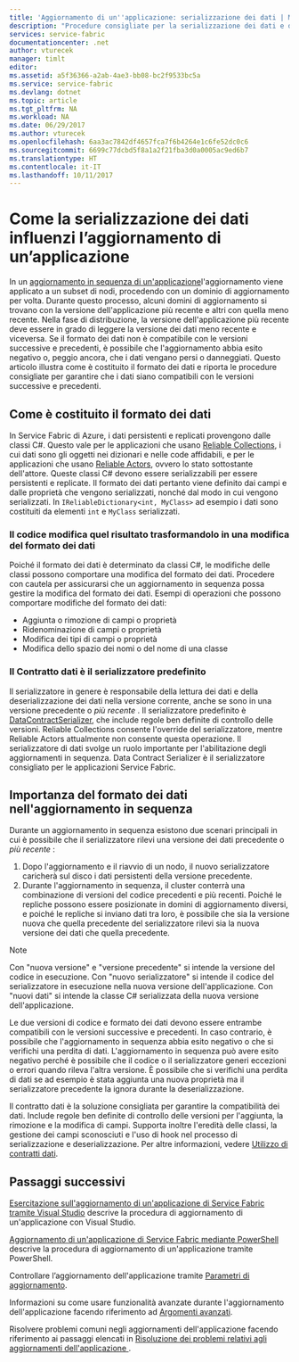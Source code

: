 ```yaml
---
title: 'Aggiornamento di un''applicazione: serializzazione dei dati | Microsoft Docs'
description: "Procedure consigliate per la serializzazione dei dati e descrizione della sua influenza sugli aggiornamenti dell’applicazione in sequenza."
services: service-fabric
documentationcenter: .net
author: vturecek
manager: timlt
editor: 
ms.assetid: a5f36366-a2ab-4ae3-bb08-bc2f9533bc5a
ms.service: service-fabric
ms.devlang: dotnet
ms.topic: article
ms.tgt_pltfrm: NA
ms.workload: NA
ms.date: 06/29/2017
ms.author: vturecek
ms.openlocfilehash: 6aa3ac7842df4657fca7f6b4264e1c6fe52dc0c6
ms.sourcegitcommit: 6699c77dcbd5f8a1a2f21fba3d0a0005ac9ed6b7
ms.translationtype: HT
ms.contentlocale: it-IT
ms.lasthandoff: 10/11/2017
---
```

# <a name="how-data-serialization-affects-an-application-upgrade"></a>Come la serializzazione dei dati influenzi l’aggiornamento di un’applicazione
In un [aggiornamento in sequenza di un'applicazione](service-fabric-application-upgrade.md)l'aggiornamento viene applicato a un subset di nodi, procedendo con un dominio di aggiornamento per volta. Durante questo processo, alcuni domini di aggiornamento si trovano con la versione dell'applicazione più recente e altri con quella meno recente. Nella fase di distribuzione, la versione dell'applicazione più recente deve essere in grado di leggere la versione dei dati meno recente e viceversa. Se il formato dei dati non è compatibile con le versioni successive e precedenti, è possibile che l'aggiornamento abbia esito negativo o, peggio ancora, che i dati vengano persi o danneggiati. Questo articolo illustra come è costituito il formato dei dati e riporta le procedure consigliate per garantire che i dati siano compatibili con le versioni successive e precedenti.

## <a name="what-makes-up-your-data-format"></a>Come è costituito il formato dei dati
In Service Fabric di Azure, i dati persistenti e replicati provengono dalle classi C#. Questo vale per le applicazioni che usano [Reliable Collections](service-fabric-reliable-services-reliable-collections.md), i cui dati sono gli oggetti nei dizionari e nelle code affidabili, e per le applicazioni che usano [Reliable Actors](service-fabric-reliable-actors-introduction.md), ovvero lo stato sottostante dell'attore. Queste classi C# devono essere serializzabili per essere persistenti e replicate. Il formato dei dati pertanto viene definito dai campi e dalle proprietà che vengono serializzati, nonché dal modo in cui vengono serializzati. In `IReliableDictionary<int, MyClass>` ad esempio i dati sono costituiti da elementi `int` e `MyClass` serializzati.

### <a name="code-changes-that-result-in-a-data-format-change"></a>Il codice modifica quel risultato trasformandolo in una modifica del formato dei dati
Poiché il formato dei dati è determinato da classi C#, le modifiche delle classi possono comportare una modifica del formato dei dati. Procedere con cautela per assicurarsi che un aggiornamento in sequenza possa gestire la modifica del formato dei dati. Esempi di operazioni che possono comportare modifiche del formato dei dati:

* Aggiunta o rimozione di campi o proprietà
* Ridenominazione di campi o proprietà
* Modifica dei tipi di campi o proprietà
* Modifica dello spazio dei nomi o del nome di una classe

### <a name="data-contract-as-the-default-serializer"></a>Il Contratto dati è il serializzatore predefinito
Il serializzatore in genere è responsabile della lettura dei dati e della deserializzazione dei dati nella versione corrente, anche se sono in una versione precedente o *più recente* . Il serializzatore predefinito è [DataContractSerializer](https://msdn.microsoft.com/library/ms733127.aspx), che include regole ben definite di controllo delle versioni. Reliable Collections consente l'override del serializzatore, mentre Reliable Actors attualmente non consente questa operazione. Il serializzatore di dati svolge un ruolo importante per l'abilitazione degli aggiornamenti in sequenza. Data Contract Serializer è il serializzatore consigliato per le applicazioni Service Fabric.

## <a name="how-the-data-format-affects-a-rolling-upgrade"></a>Importanza del formato dei dati nell'aggiornamento in sequenza
Durante un aggiornamento in sequenza esistono due scenari principali in cui è possibile che il serializzatore rilevi una versione dei dati precedente o *più recente* :

1. Dopo l'aggiornamento e il riavvio di un nodo, il nuovo serializzatore caricherà sul disco i dati persistenti della versione precedente.
2. Durante l'aggiornamento in sequenza, il cluster conterrà una combinazione di versioni del codice precedenti e più recenti. Poiché le repliche possono essere posizionate in domini di aggiornamento diversi, e poiché le repliche si inviano dati tra loro, è possibile che sia la versione nuova che quella precedente del serializzatore rilevi sia la nuova versione dei dati che quella precedente.

> [!NOTE]
> Con "nuova versione" e "versione precedente" si intende la versione del codice in esecuzione. Con "nuovo serializzatore" si intende il codice del serializzatore in esecuzione nella nuova versione dell'applicazione. Con "nuovi dati" si intende la classe C# serializzata della nuova versione dell'applicazione.
> 
> 

Le due versioni di codice e formato dei dati devono essere entrambe compatibili con le versioni successive e precedenti. In caso contrario, è possibile che l'aggiornamento in sequenza abbia esito negativo o che si verifichi una perdita di dati. L'aggiornamento in sequenza può avere esito negativo perché è possibile che il codice o il serializzatore generi eccezioni o errori quando rileva l'altra versione. È possibile che si verifichi una perdita di dati se ad esempio è stata aggiunta una nuova proprietà ma il serializzatore precedente la ignora durante la deserializzazione.

Il contratto dati è la soluzione consigliata per garantire la compatibilità dei dati. Include regole ben definite di controllo delle versioni per l'aggiunta, la rimozione e la modifica di campi. Supporta inoltre l'eredità delle classi, la gestione dei campi sconosciuti e l'uso di hook nel processo di serializzazione e deserializzazione. Per altre informazioni, vedere [Utilizzo di contratti dati](https://msdn.microsoft.com/library/ms733127.aspx).

## <a name="next-steps"></a>Passaggi successivi
[Esercitazione sull'aggiornamento di un'applicazione di Service Fabric tramite Visual Studio](service-fabric-application-upgrade-tutorial.md) descrive la procedura di aggiornamento di un'applicazione con Visual Studio.

[Aggiornamento di un'applicazione di Service Fabric mediante PowerShell](service-fabric-application-upgrade-tutorial-powershell.md) descrive la procedura di aggiornamento di un'applicazione tramite PowerShell.

Controllare l’aggiornamento dell'applicazione tramite [Parametri di aggiornamento](service-fabric-application-upgrade-parameters.md).

Informazioni su come usare funzionalità avanzate durante l'aggiornamento dell'applicazione facendo riferimento ad [Argomenti avanzati](service-fabric-application-upgrade-advanced.md).

Risolvere problemi comuni negli aggiornamenti dell'applicazione facendo riferimento ai passaggi elencati in [Risoluzione dei problemi relativi agli aggiornamenti dell'applicazione ](service-fabric-application-upgrade-troubleshooting.md).

